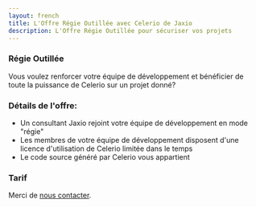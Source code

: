 ```yaml
---
layout: french
title: L'Offre Régie Outillée avec Celerio de Jaxio
description: L'Offre Régie Outillée pour sécuriser vos projets 
---
```


### Régie Outillée

Vous voulez renforcer votre équipe de développement et bénéficier de toute la puissance de Celerio sur un projet donné?

### Détails de l'offre:

* Un consultant Jaxio rejoint votre équipe de développement en mode "régie"
* Les membres de votre équipe de développement disposent d'une licence  d'utilisation de Celerio limitée dans le temps
* Le code source généré par Celerio vous appartient

### Tarif

Merci de <a href="nous-contacter.html">nous contacter</a>.
 
